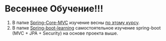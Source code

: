 # Весеннее Обучение!!!
1) В папке <a href="https://github.com/floretn/SpringLearning/tree/master/Spring-Core-MVC" target="_blank">Spring-Core-MVC</a> изучение весны <a href="https://www.youtube.com/watch?v=5ePo08sqcpk&list=PLAma_mKffTOR5o0WNHnY0mTjKxnCgSXrZ"> по этому курсу</a>. 
2) В папке <a href="https://github.com/floretn/SpringLearning/tree/master/Spring-boot-learning">Spring-boot-learning</a>
самостоятельное изучение spring-boot (MVC + JPA + Security) на основе проекта выше.
